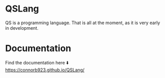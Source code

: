 # QSLang
QS is a programming language. That is all at the moment, as it is very early in development. 

# Documentation
Find the documentation here ⬇️ <br>
https://connorb923.github.io/QSLang/
